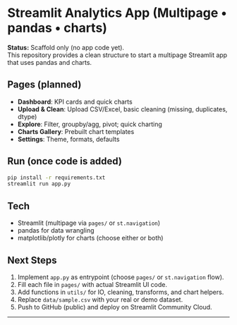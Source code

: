 
# Streamlit Analytics App (Multipage • pandas • charts)

**Status:** Scaffold only (no app code yet).  
This repository provides a clean structure to start a multipage Streamlit app that uses pandas and charts.

## Pages (planned)
- **Dashboard**: KPI cards and quick charts
- **Upload & Clean**: Upload CSV/Excel, basic cleaning (missing, duplicates, dtype)
- **Explore**: Filter, groupby/agg, pivot; quick charting
- **Charts Gallery**: Prebuilt chart templates
- **Settings**: Theme, formats, defaults

## Run (once code is added)
```bash
pip install -r requirements.txt
streamlit run app.py
```

## Tech
- Streamlit (multipage via `pages/` or `st.navigation`)
- pandas for data wrangling
- matplotlib/plotly for charts (choose either or both)

## Next Steps
1. Implement `app.py` as entrypoint (choose `pages/` or `st.navigation` flow).
2. Fill each file in `pages/` with actual Streamlit UI code.
3. Add functions in `utils/` for IO, cleaning, transforms, and chart helpers.
4. Replace `data/sample.csv` with your real or demo dataset.
5. Push to GitHub (public) and deploy on Streamlit Community Cloud.

---
